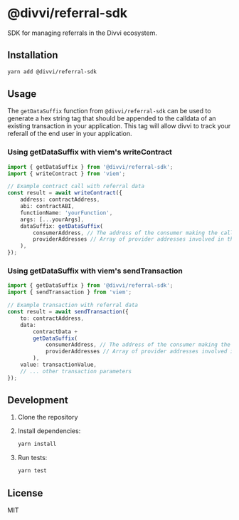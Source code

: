 # @divvi/referral-sdk

SDK for managing referrals in the Divvi ecosystem.

## Installation

```bash
yarn add @divvi/referral-sdk
```

## Usage

The `getDataSuffix` function from `@divvi/referral-sdk` can be used to generate a hex string tag that should be appended to the calldata of an existing transaction in your application. This tag will allow divvi to track your referall of the end user in your application.

### Using getDataSuffix with viem's writeContract

```typescript
import { getDataSuffix } from '@divvi/referral-sdk';
import { writeContract } from 'viem';

// Example contract call with referral data
const result = await writeContract({
	address: contractAddress,
	abi: contractABI,
	functionName: 'yourFunction',
	args: [...yourArgs],
	dataSuffix: getDataSuffix(
		consumerAddress, // The address of the consumer making the call
		providerAddresses // Array of provider addresses involved in the referral
	),
});
```

### Using getDataSuffix with viem's sendTransaction

```typescript
import { getDataSuffix } from '@divvi/referral-sdk';
import { sendTransaction } from 'viem';

// Example transaction with referral data
const result = await sendTransaction({
	to: contractAddress,
	data:
		contractData +
		getDataSuffix(
			consumerAddress, // The address of the consumer making the call
			providerAddresses // Array of provider addresses involved in the referral
		),
	value: transactionValue,
	// ... other transaction parameters
});
```

## Development

1. Clone the repository
1. Install dependencies:

   ```bash
   yarn install
   ```

1. Run tests:

   ```bash
   yarn test
   ```

## License

MIT
